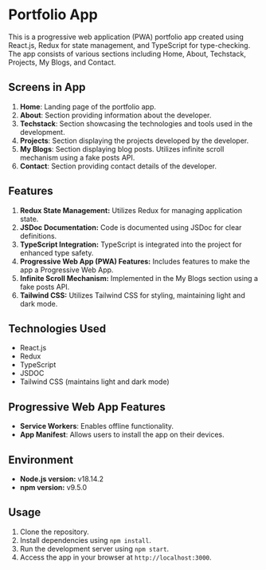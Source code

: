 # Portfolio App

This is a progressive web application (PWA) portfolio app created using React.js, Redux for state management, and TypeScript for type-checking. The app consists of various sections including Home, About, Techstack, Projects, My Blogs, and Contact.


## Screens in App

1. **Home**: Landing page of the portfolio app.
2. **About**: Section providing information about the developer.
3. **Techstack**: Section showcasing the technologies and tools used in the development.
4. **Projects**: Section displaying the projects developed by the developer.
5. **My Blogs**: Section displaying blog posts. Utilizes infinite scroll mechanism using a fake posts API.
6. **Contact**: Section providing contact details of the developer.

## Features

1. **Redux State Management:** Utilizes Redux for managing application state.
2. **JSDoc Documentation:** Code is documented using JSDoc for clear definitions.
3. **TypeScript Integration:** TypeScript is integrated into the project for enhanced type safety.
4. **Progressive Web App (PWA) Features:** Includes features to make the app a Progressive Web App.
5. **Infinite Scroll Mechanism:** Implemented in the My Blogs section using a fake posts API.
6. **Tailwind CSS:** Utilizes Tailwind CSS for styling, maintaining light and dark mode.

## Technologies Used

- React.js
- Redux
- TypeScript
- JSDOC 
- Tailwind CSS (maintains light and dark mode)

## Progressive Web App Features

- **Service Workers**: Enables offline functionality.
- **App Manifest**: Allows users to install the app on their devices.

## Environment

- **Node.js version:** v18.14.2
- **npm version:** v9.5.0

## Usage

1. Clone the repository.
2. Install dependencies using `npm install`.
3. Run the development server using `npm start`.
4. Access the app in your browser at `http://localhost:3000`.

